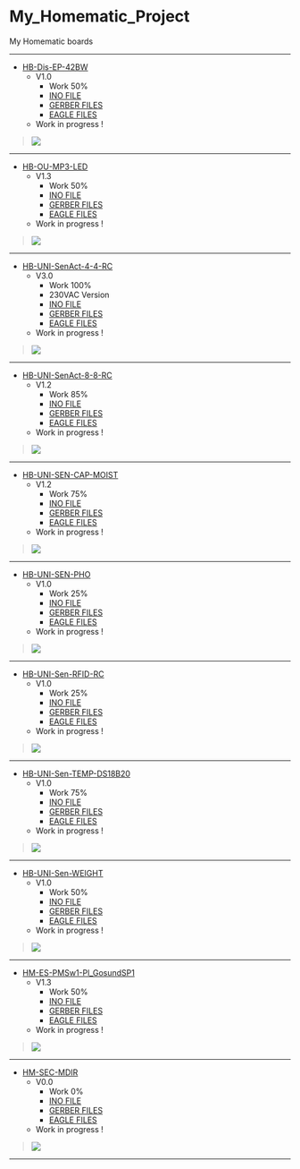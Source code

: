 # My_Homematic_Project

 My Homematic boards

-----------------------------------------------------------------

+ [HB-Dis-EP-42BW](https://github.com/Backkevin/My_Homematic_Project/tree/master/HB-Dis-EP-42BW)
	+ V1.0
		* Work 50%
		* [INO FILE](https://github.com/Backkevin/My_Homematic_Project/tree/master/HB-Dis-EP-42BW/INO/HB-Dis-EP-42BW)
		* [GERBER FILES](https://github.com/Backkevin/My_Homematic_Project/tree/master/HB-Dis-EP-42BW/GERBER%20FILES)
		* [EAGLE FILES](https://github.com/Backkevin/My_Homematic_Project/tree/master/HB-Dis-EP-42BW/EAGLE)
	+ Work in progress !
>![](https://github.com/Backkevin/My_Homematic_Project/blob/master/HB-Dis-EP-42BW/IMAGE/Default.jpg)

-----------------------------------------------------------------

+ [HB-OU-MP3-LED](https://github.com/Backkevin/My_Homematic_Project/tree/master/HB-OU-MP3-LED)
	+ V1.3
		* Work 50%
		* [INO FILE](https://github.com/Backkevin/My_Homematic_Project/tree/master/HB-OU-MP3-LED/INO/HB-OU-MP3-LED)
		* [GERBER FILES](https://github.com/Backkevin/My_Homematic_Project/tree/master/HB-OU-MP3-LED/GERBER%20FILES)
		* [EAGLE FILES](https://github.com/Backkevin/My_Homematic_Project/tree/master/HB-OU-MP3-LED/EAGLE)
	+ Work in progress !
>![](https://github.com/Backkevin/My_Homematic_Project/blob/master/HB-OU-MP3-LED/IMAGE/Default.jpg)

-----------------------------------------------------------------

+ [HB-UNI-SenAct-4-4-RC](https://github.com/Backkevin/My_Homematic_Project/tree/master/HB-UNI-SenAct-4-4-RC)
	+ V3.0
		* Work 100%
		* 230VAC Version
		* [INO FILE](https://github.com/Backkevin/My_Homematic_Project/tree/master/HB-UNI-SenAct-4-4-RC/INO/HB-UNI-SenAct-4-4-RC)
		* [GERBER FILES](https://github.com/Backkevin/My_Homematic_Project/tree/master/HB-UNI-SenAct-4-4-RC/GERBER%20FILES)
		* [EAGLE FILES](https://github.com/Backkevin/My_Homematic_Project/tree/master/HB-UNI-SenAct-4-4-RC/EAGLE)
	+ Work in progress !
>![](https://github.com/Backkevin/My_Homematic_Project/blob/master/HB-UNI-SenAct-4-4-RC/IMAGE/Default.jpg)

-----------------------------------------------------------------

+ [HB-UNI-SenAct-8-8-RC](https://github.com/Backkevin/My_Homematic_Project/tree/master/HB-UNI-SenAct-8-8-RC)
	+ V1.2
		* Work 85%
		* [INO FILE](https://github.com/Backkevin/My_Homematic_Project/tree/master/HB-UNI-SenAct-8-8-RC/INO/HB-UNI-SenAct-8-8-RC)
		* [GERBER FILES](https://github.com/Backkevin/My_Homematic_Project/tree/master/HB-UNI-SenAct-8-8-RC/GERBER%20FILES)
		* [EAGLE FILES](https://github.com/Backkevin/My_Homematic_Project/tree/master/HB-UNI-SenAct-8-8-RC/EAGLE)
	+ Work in progress !
>![](https://github.com/Backkevin/My_Homematic_Project/blob/master/HB-UNI-SenAct-8-8-RC/IMAGE/Default.jpg)

-----------------------------------------------------------------

+ [HB-UNI-SEN-CAP-MOIST](https://github.com/Backkevin/My_Homematic_Project/tree/master/HB-UNI-SEN-CAP-MOIST)
     + V1.2
		* Work 75%
		* [INO FILE](https://github.com/Backkevin/My_Homematic_Project/tree/master/HB-UNI-SEN-CAP-MOIST/INO/HB-UNI-SEN-CAP-MOIST)
		* [GERBER FILES](https://github.com/Backkevin/My_Homematic_Project/tree/master/HB-UNI-SEN-CAP-MOIST/GERBER%20FILES)
		* [EAGLE FILES](https://github.com/Backkevin/My_Homematic_Project/tree/master/HB-UNI-SEN-CAP-MOIST/EAGLE)
	+ Work in progress !
>![](https://github.com/Backkevin/My_Homematic_Project/blob/master/HB-UNI-SEN-CAP-MOIST/IMAGE/Default.jpg)

-----------------------------------------------------------------

+ [HB-UNI-SEN-PHO](https://github.com/Backkevin/My_Homematic_Project/tree/master/HB-UNI-SEN-PHO)
	+ V1.0
		* Work 25%
		* [INO FILE](https://github.com/Backkevin/My_Homematic_Project/tree/master/HB-UNI-SEN-PHO/INO/HB-UNI-SEN-PHO)
		* [GERBER FILES](https://github.com/Backkevin/My_Homematic_Project/tree/master/HB-UNI-SEN-PHO/GERBER%20FILES)
		* [EAGLE FILES](https://github.com/Backkevin/My_Homematic_Project/tree/master/HB-UNI-SEN-PHO/EAGLE)
	+ Work in progress !
>![](https://github.com/Backkevin/My_Homematic_Project/blob/master/HB-UNI-SEN-PHO/IMAGE/Default.jpg)

-----------------------------------------------------------------

+ [HB-UNI-Sen-RFID-RC](https://github.com/Backkevin/My_Homematic_Project/tree/master/HB-UNI-Sen-RFID-RC)
	+ V1.0
		* Work 25%
		* [INO FILE](https://github.com/Backkevin/My_Homematic_Project/tree/master/HB-UNI-Sen-RFID-RC/INO/HB-UNI-Sen-RFID-RC)
		* [GERBER FILES](https://github.com/Backkevin/My_Homematic_Project/tree/master/HB-UNI-Sen-RFID-RC/GERBER%20FILES)
		* [EAGLE FILES](https://github.com/Backkevin/My_Homematic_Project/tree/master/HB-UNI-Sen-RFID-RC/EAGLE)
	+ Work in progress !
>![](https://github.com/Backkevin/My_Homematic_Project/blob/master/HB-UNI-Sen-RFID-RC/IMAGE/Default.jpg)

-----------------------------------------------------------------

+ [HB-UNI-Sen-TEMP-DS18B20](https://github.com/Backkevin/My_Homematic_Project/tree/master/HB-UNI-Sen-TEMP-DS18B20)
	+ V1.0
		* Work 75%
		* [INO FILE](https://github.com/Backkevin/My_Homematic_Project/tree/master/HB-UNI-Sen-TEMP-DS18B20/INO/HB-UNI-Sen-TEMP-DS18B20)
		* [GERBER FILES](https://github.com/Backkevin/My_Homematic_Project/tree/master/HB-UNI-Sen-TEMP-DS18B20/GERBER%20FILES)
		* [EAGLE FILES](https://github.com/Backkevin/My_Homematic_Project/tree/master/HB-UNI-Sen-TEMP-DS18B20/EAGLE)
	+ Work in progress !
>![](https://github.com/Backkevin/My_Homematic_Project/blob/master/HB-UNI-Sen-TEMP-DS18B20/IMAGE/Default.jpg)

-----------------------------------------------------------------

+ [HB-UNI-Sen-WEIGHT](https://github.com/Backkevin/My_Homematic_Project/tree/master/HB-UNI-Sen-WEIGHT)
	+ V1.0
		* Work 50%
		* [INO FILE](https://github.com/Backkevin/My_Homematic_Project/tree/master/HB-UNI-Sen-WEIGHT/INO/HB-UNI-Sen-WEIGHT)
		* [GERBER FILES](https://github.com/Backkevin/My_Homematic_Project/tree/master/HB-UNI-Sen-WEIGHT/GERBER%20FILES)
		* [EAGLE FILES](https://github.com/Backkevin/My_Homematic_Project/tree/master/HB-UNI-Sen-WEIGHT/EAGLE)
	+ Work in progress !
>![](https://github.com/Backkevin/My_Homematic_Project/blob/master/HB-UNI-Sen-WEIGHT/IMAGE/Default.jpg)

-----------------------------------------------------------------

+ [HM-ES-PMSw1-Pl_GosundSP1](https://github.com/Backkevin/My_Homematic_Project/tree/master/HM-ES-PMSw1-Pl_GosundSP1)
	+ V1.3
		* Work 50%
		* [INO FILE](https://github.com/Backkevin/My_Homematic_Project/tree/master/HM-ES-PMSw1-Pl_GosundSP1/INO/HM-ES-PMSw1-Pl_GosundSP1)
		* [GERBER FILES](https://github.com/Backkevin/My_Homematic_Project/tree/master/HM-ES-PMSw1-Pl_GosundSP1/GERBER%20FILES)
		* [EAGLE FILES](https://github.com/Backkevin/My_Homematic_Project/tree/master/HM-ES-PMSw1-Pl_GosundSP1/EAGLE)
	+ Work in progress !
>![](https://github.com/Backkevin/My_Homematic_Project/blob/master/HM-ES-PMSw1-Pl_GosundSP1/IMAGE/Default.jpg)

-----------------------------------------------------------------

+ [HM-SEC-MDIR](https://github.com/Backkevin/My_Homematic_Project/tree/master/HM-SEC-MDIR)
	+ V0.0
		* Work 0%
		* [INO FILE](https://github.com/Backkevin/My_Homematic_Project/tree/master/HM-SEC-MDIRINO/HM-SEC-MDIR)
		* [GERBER FILES](https://github.com/Backkevin/My_Homematic_Project/tree/master/HM-SEC-MDIR/GERBER%20FILES)
		* [EAGLE FILES](https://github.com/Backkevin/My_Homematic_Project/tree/master/HM-SEC-MDIR/EAGLE)
	+ Work in progress !
>![](https://github.com/Backkevin/My_Homematic_Project/blob/master/HM-SEC-MDIR/IMAGE/Default.jpg)

-----------------------------------------------------------------

